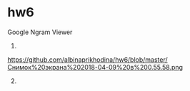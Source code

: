 # hw6

Google Ngram Viewer

1)
https://github.com/albinaprikhodina/hw6/blob/master/Снимок%20экрана%202018-04-09%20в%200.55.58.png

2)



